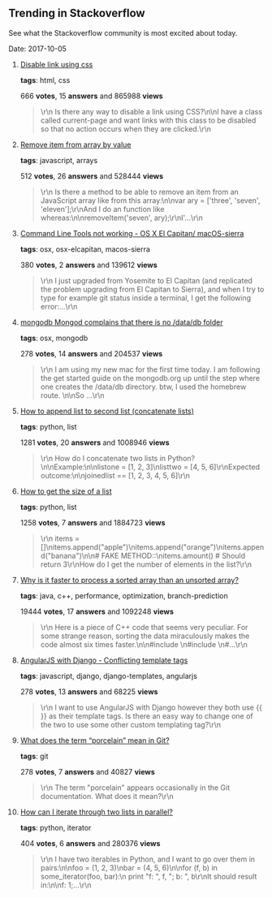 ## Trending in Stackoverflow

See what the Stackoverflow community is most excited about today.

Date: 2017-10-05


1. [Disable link using css](https://stackoverflow.com/questions/2091168/disable-link-using-css)

    **tags**: html, css
            
    666 **votes**, 15 **answers** and 865988 **views**

    > \r\n            Is there any way to disable a link using CSS?\n\nI have a class called current-page and want links with this class to be disabled so that no action occurs when they are clicked.\r\n        

    
2. [Remove item from array by value](https://stackoverflow.com/questions/3954438/remove-item-from-array-by-value)

    **tags**: javascript, arrays
            
    512 **votes**, 26 **answers** and 528444 **views**

    > \r\n            Is there a method to be able to remove an item from an JavaScript array like from this array:\n\nvar ary = ['three', 'seven', 'eleven'];\r\nAnd I do an function like whereas:\n\nremoveItem('seven', ary);\r\nI'...\r\n        

    
3. [Command Line Tools not working - OS X El Capitan/ macOS-sierra](https://stackoverflow.com/questions/32893412/command-line-tools-not-working-os-x-el-capitan-macos-sierra)

    **tags**: osx, osx-elcapitan, macos-sierra
            
    380 **votes**, 2 **answers** and 139612 **views**

    > \r\n            I just upgraded from Yosemite to El Capitan (and replicated the problem upgrading from El Capitan to Sierra), and when I try to type for example git status inside a terminal, I get the following error:...\r\n        

    
4. [mongodb Mongod complains that there is no /data/db folder](https://stackoverflow.com/questions/7948789/mongodb-mongod-complains-that-there-is-no-data-db-folder)

    **tags**: osx, mongodb
            
    278 **votes**, 14 **answers** and 204537 **views**

    > \r\n            I am using my new mac for the first time today. I am following the get started guide on the mongodb.org up until the step where one creates the /data/db directory. btw, I used the homebrew route. \n\nSo ...\r\n        

    
5. [How to append list to second list (concatenate lists)](https://stackoverflow.com/questions/1720421/how-to-append-list-to-second-list-concatenate-lists)

    **tags**: python, list
            
    1281 **votes**, 20 **answers** and 1008946 **views**

    > \r\n            How do I concatenate two lists in Python?\n\nExample:\n\nlistone = [1, 2, 3]\nlisttwo = [4, 5, 6]\r\nExpected outcome:\n\njoinedlist == [1, 2, 3, 4, 5, 6]\r\n        

    
6. [How to get the size of a list](https://stackoverflow.com/questions/1712227/how-to-get-the-size-of-a-list)

    **tags**: python, list
            
    1258 **votes**, 7 **answers** and 1884723 **views**

    > \r\n            items = []\nitems.append("apple")\nitems.append("orange")\nitems.append("banana")\n\n# FAKE METHOD::\nitems.amount()  # Should return 3\r\nHow do I get the number of elements in the list?\r\n        

    
7. [Why is it faster to process a sorted array than an unsorted array?](https://stackoverflow.com/questions/11227809/why-is-it-faster-to-process-a-sorted-array-than-an-unsorted-array)

    **tags**: java, c++, performance, optimization, branch-prediction
            
    19444 **votes**, 17 **answers** and 1092248 **views**

    > \r\n            Here is a piece of C++ code that seems very peculiar. For some strange reason, sorting the data miraculously makes the code almost six times faster.\n\n#include <algorithm>\n#include <ctime>\n#...\r\n        

    
8. [AngularJS with Django - Conflicting template tags](https://stackoverflow.com/questions/8302928/angularjs-with-django-conflicting-template-tags)

    **tags**: javascript, django, django-templates, angularjs
            
    278 **votes**, 13 **answers** and 68225 **views**

    > \r\n            I want to use AngularJS with Django however they both use {{ }} as their template tags.  Is there an easy way to change one of the two to use some other custom templating tag?\r\n        

    
9. [What does the term “porcelain” mean in Git?](https://stackoverflow.com/questions/6976473/what-does-the-term-porcelain-mean-in-git)

    **tags**: git
            
    278 **votes**, 7 **answers** and 40827 **views**

    > \r\n            The term "porcelain" appears occasionally in the Git documentation.  What does it mean?\r\n        

    
10. [How can I iterate through two lists in parallel?](https://stackoverflow.com/questions/1663807/how-can-i-iterate-through-two-lists-in-parallel)

    **tags**: python, iterator
            
    404 **votes**, 6 **answers** and 280376 **views**

    > \r\n            I have two iterables in Python, and I want to go over them in pairs:\n\nfoo = (1, 2, 3)\nbar = (4, 5, 6)\n\nfor (f, b) in some_iterator(foo, bar):\n    print "f: ", f, "; b: ", b\r\nIt should result in:\n\nf: 1;...\r\n        

    